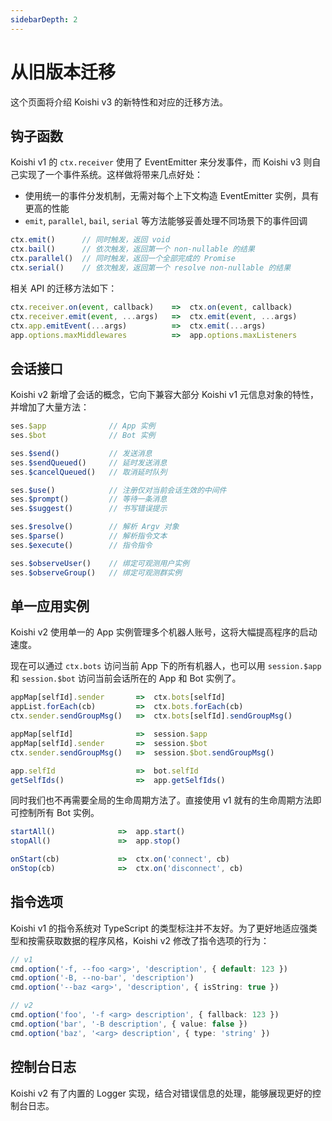 ```yaml
---
sidebarDepth: 2
---
```


# 从旧版本迁移

这个页面将介绍 Koishi v3 的新特性和对应的迁移方法。

## 钩子函数

Koishi v1 的 `ctx.receiver` 使用了 EventEmitter 来分发事件，而 Koishi v3 则自己实现了一个事件系统。这样做将带来几点好处：

- 使用统一的事件分发机制，无需对每个上下文构造 EventEmitter 实例，具有更高的性能
- `emit`, `parallel`, `bail`, `serial` 等方法能够妥善处理不同场景下的事件回调

```ts
ctx.emit()      // 同时触发，返回 void
ctx.bail()      // 依次触发，返回第一个 non-nullable 的结果
ctx.parallel()  // 同时触发，返回一个全部完成的 Promise
ctx.serial()    // 依次触发，返回第一个 resolve non-nullable 的结果
```

相关 API 的迁移方法如下：

```ts
ctx.receiver.on(event, callback)    =>  ctx.on(event, callback)
ctx.receiver.emit(event, ...args)   =>  ctx.emit(event, ...args)
ctx.app.emitEvent(...args)          =>  ctx.emit(...args)
app.options.maxMiddlewares          =>  app.options.maxListeners
```

## 会话接口

Koishi v2 新增了会话的概念，它向下兼容大部分 Koishi v1 元信息对象的特性，并增加了大量方法：

```ts
ses.$app              // App 实例
ses.$bot              // Bot 实例

ses.$send()           // 发送消息
ses.$sendQueued()     // 延时发送消息
ses.$cancelQueued()   // 取消延时队列

ses.$use()            // 注册仅对当前会话生效的中间件
ses.$prompt()         // 等待一条消息
ses.$suggest()        // 书写错误提示

ses.$resolve()        // 解析 Argv 对象
ses.$parse()          // 解析指令文本
ses.$execute()        // 指令指令

ses.$observeUser()    // 绑定可观测用户实例
ses.$observeGroup()   // 绑定可观测群实例
```

## 单一应用实例

Koishi v2 使用单一的 App 实例管理多个机器人账号，这将大幅提高程序的启动速度。

现在可以通过 `ctx.bots` 访问当前 App 下的所有机器人，也可以用 `session.$app` 和 `session.$bot` 访问当前会话所在的 App 和 Bot 实例了。

```ts
appMap[selfId].sender       =>  ctx.bots[selfId]
appList.forEach(cb)         =>  ctx.bots.forEach(cb)
ctx.sender.sendGroupMsg()   =>  ctx.bots[selfId].sendGroupMsg()

appMap[selfId]              =>  session.$app
appMap[selfId].sender       =>  session.$bot
ctx.sender.sendGroupMsg()   =>  session.$bot.sendGroupMsg()

app.selfId                  =>  bot.selfId
getSelfIds()                =>  app.getSelfIds()
```

同时我们也不再需要全局的生命周期方法了。直接使用 v1 就有的生命周期方法即可控制所有 Bot 实例。

```ts
startAll()              =>  app.start()
stopAll()               =>  app.stop()

onStart(cb)             =>  ctx.on('connect', cb)
onStop(cb)              =>  ctx.on('disconnect', cb)
```

## 指令选项

Koishi v1 的指令系统对 TypeScript 的类型标注并不友好。为了更好地适应强类型和按需获取数据的程序风格，Koishi v2 修改了指令选项的行为：

```ts
// v1
cmd.option('-f, --foo <arg>', 'description', { default: 123 })
cmd.option('-B, --no-bar', 'description')
cmd.option('--baz <arg>', 'description', { isString: true })

// v2
cmd.option('foo', '-f <arg> description', { fallback: 123 })
cmd.option('bar', '-B description', { value: false })
cmd.option('baz', '<arg> description', { type: 'string' })
```

## 控制台日志

Koishi v2 有了内置的 Logger 实现，结合对错误信息的处理，能够展现更好的控制台日志。
